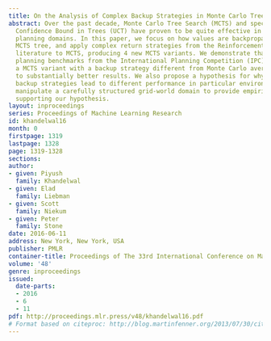 ```yaml
---
title: On the Analysis of Complex Backup Strategies in Monte Carlo Tree Search
abstract: Over the past decade, Monte Carlo Tree Search (MCTS) and specifically Upper
  Confidence Bound in Trees (UCT) have proven to be quite effective in large probabilistic
  planning domains. In this paper, we focus on how values are backpropagated in the
  MCTS tree, and apply complex return strategies from the Reinforcement Learning (RL)
  literature to MCTS, producing 4 new MCTS variants. We demonstrate that in some probabilistic
  planning benchmarks from the International Planning Competition (IPC), selecting
  a MCTS variant with a backup strategy different from Monte Carlo averaging can lead
  to substantially better results. We also propose a hypothesis for why different
  backup strategies lead to different performance in particular environments, and
  manipulate a carefully structured grid-world domain to provide empirical evidence
  supporting our hypothesis.
layout: inproceedings
series: Proceedings of Machine Learning Research
id: khandelwal16
month: 0
firstpage: 1319
lastpage: 1328
page: 1319-1328
sections: 
author:
- given: Piyush
  family: Khandelwal
- given: Elad
  family: Liebman
- given: Scott
  family: Niekum
- given: Peter
  family: Stone
date: 2016-06-11
address: New York, New York, USA
publisher: PMLR
container-title: Proceedings of The 33rd International Conference on Machine Learning
volume: '48'
genre: inproceedings
issued:
  date-parts:
  - 2016
  - 6
  - 11
pdf: http://proceedings.mlr.press/v48/khandelwal16.pdf
# Format based on citeproc: http://blog.martinfenner.org/2013/07/30/citeproc-yaml-for-bibliographies/
---
```

